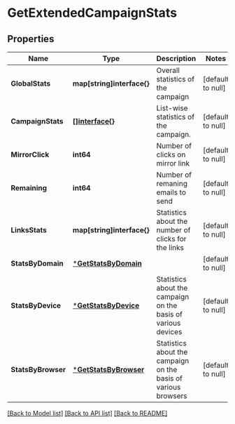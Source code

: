 # GetExtendedCampaignStats

## Properties
Name | Type | Description | Notes
------------ | ------------- | ------------- | -------------
**GlobalStats** | **map[string]interface{}** | Overall statistics of the campaign | [default to null]
**CampaignStats** | [**[]interface{}**](interface{}.md) | List-wise statistics of the campaign. | [default to null]
**MirrorClick** | **int64** | Number of clicks on mirror link | [default to null]
**Remaining** | **int64** | Number of remaning emails to send | [default to null]
**LinksStats** | **map[string]interface{}** | Statistics about the number of clicks for the links | [default to null]
**StatsByDomain** | [***GetStatsByDomain**](getStatsByDomain.md) |  | [default to null]
**StatsByDevice** | [***GetStatsByDevice**](getStatsByDevice.md) | Statistics about the campaign on the basis of various devices | [default to null]
**StatsByBrowser** | [***GetStatsByBrowser**](getStatsByBrowser.md) | Statistics about the campaign on the basis of various browsers | [default to null]

[[Back to Model list]](../README.md#documentation-for-models) [[Back to API list]](../README.md#documentation-for-api-endpoints) [[Back to README]](../README.md)


